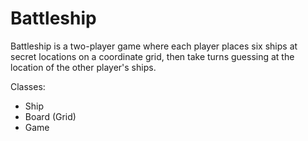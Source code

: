 # Battleship
Battleship is a two-player game where each player places
six ships at secret locations on a coordinate grid, then take
turns guessing at the location of the other player's ships.

Classes:
- Ship
- Board (Grid)
- Game